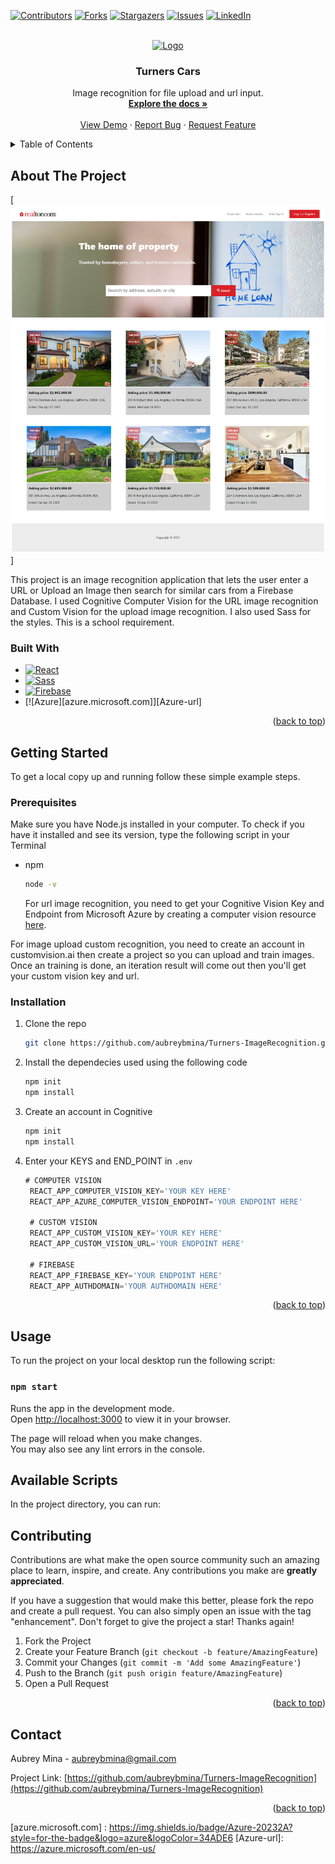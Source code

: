<!-- REFERENCES -->

[![Contributors][contributors-shield]][contributors-url]
[![Forks][forks-shield]][forks-url]
[![Stargazers][stars-shield]][stars-url]
[![Issues][issues-shield]][issues-url]
[![LinkedIn][linkedin-shield]][linkedin-url]

<!-- PROJECT LOGO -->
<br />
<div align="center">
  <a href="https://github.com/aubreybmina/Turners-ImageRecognition.git">
    <img src="src/images/turnerscarslogologo.svg" alt="Logo" width="80">
  </a>

<h3 align="center">Turners Cars</h3>

  <p align="center">
    Image recognition for file upload and url input.
    <br />
    <a href="https://github.com/aubreybmina/Turners-ImageRecognition"><strong>Explore the docs »</strong></a>
    <br />
    <br />
    <a href="https://github.com/aubreybmina/Turners-ImageRecognition">View Demo</a>
    ·
    <a href="https://github.com/aubreybmina/Turners-ImageRecognition/issues">Report Bug</a>
    ·
    <a href="https://github.com/aubreybmina/Turners-ImageRecognition/issues">Request Feature</a>
  </p>
</div>

<!-- TABLE OF CONTENTS -->
<details>
  <summary>Table of Contents</summary>
  <ol>
    <li>
      <a href="#about-the-project">About The Project</a>
      <ul>
        <li><a href="#built-with">Built With</a></li>
      </ul>
    </li>
    <li>
      <a href="#getting-started">Getting Started</a>
      <ul>
        <li><a href="#prerequisites">Prerequisites</a></li>
        <li><a href="#installation">Installation</a></li>
      </ul>
    </li>
    <li><a href="#usage">Usage</a></li>
    <li><a href="#contributing">Contributing</a></li>
    <li><a href="#contact">Contact</a></li>
  </ol>
</details>

<!-- ABOUT THE PROJECT -->

## About The Project

[![Product Name Screen Shot][product-screenshot]]

This project is an image recognition application that lets the user enter a URL or Upload an Image then search for similar cars from a Firebase Database. I used Cognitive Computer Vision for the URL image recognition and Custom Vision for the upload image recognition. I also used Sass for the styles. This is a school requirement.

### Built With

- [![React][React.js]][React-url]
- [![Sass][sass-lang.com]][Sass-url]
- [![Firebase][firebase.google.com]][Firebase-url]
- [![Azure][azure.microsoft.com]][Azure-url]

<p align="right">(<a href="#readme-top">back to top</a>)</p>

<!-- GETTING STARTED -->

## Getting Started

To get a local copy up and running follow these simple example steps.

### Prerequisites

Make sure you have Node.js installed in your computer. To check if you have it installed and see its version, type the following script in your Terminal

- npm
  ```sh
  node -v
  ```
  For url image recognition, you need to get your Cognitive Vision Key and Endpoint from Microsoft Azure by creating a computer vision resource [here](https://portal.azure.com/#create/Microsoft.CognitiveServicesComputerVision).

For image upload custom recognition, you need to create an account in customvision.ai then create a project so you can upload and train images. Once an training is done, an iteration result will come out then you'll get your custom vision key and url.

### Installation

1. Clone the repo
   ```sh
   git clone https://github.com/aubreybmina/Turners-ImageRecognition.git
   ```
2. Install the dependecies used using the following code

   ```sh
   npm init
   npm install
   ```

3. Create an account in Cognitive

   ```sh
   npm init
   npm install
   ```

4. Enter your KEYS and END_POINT in `.env`

   ```js
   # COMPUTER VISION
    REACT_APP_COMPUTER_VISION_KEY='YOUR KEY HERE'
    REACT_APP_AZURE_COMPUTER_VISION_ENDPOINT='YOUR ENDPOINT HERE'

    # CUSTOM VISION
    REACT_APP_CUSTOM_VISION_KEY='YOUR KEY HERE'
    REACT_APP_CUSTOM_VISION_URL='YOUR ENDPOINT HERE'

    # FIREBASE
    REACT_APP_FIREBASE_KEY='YOUR ENDPOINT HERE'
    REACT_APP_AUTHDOMAIN='YOUR AUTHDOMAIN HERE'
   ```

<p align="right">(<a href="#readme-top">back to top</a>)</p>

<!-- USAGE -->

## Usage

To run the project on your local desktop run the following script:

### `npm start`

Runs the app in the development mode.\
Open [http://localhost:3000](http://localhost:3000) to view it in your browser.

The page will reload when you make changes.\
You may also see any lint errors in the console.

## Available Scripts

In the project directory, you can run:

<!-- CONTRIBUTING -->

## Contributing

Contributions are what make the open source community such an amazing place to learn, inspire, and create. Any contributions you make are **greatly appreciated**.

If you have a suggestion that would make this better, please fork the repo and create a pull request. You can also simply open an issue with the tag "enhancement".
Don't forget to give the project a star! Thanks again!

1. Fork the Project
2. Create your Feature Branch (`git checkout -b feature/AmazingFeature`)
3. Commit your Changes (`git commit -m 'Add some AmazingFeature'`)
4. Push to the Branch (`git push origin feature/AmazingFeature`)
5. Open a Pull Request

<p align="right">(<a href="#readme-top">back to top</a>)</p>

<!-- CONTACT -->

## Contact

Aubrey Mina - aubreybmina@gmail.com

Project Link: [https://github.com/aubreybmina/Turners-ImageRecognition](https://github.com/aubreybmina/Turners-ImageRecognition)

<p align="right">(<a href="#readme-top">back to top</a>)</p>

<!-- MARKDOWN LINKS & IMAGES -->

[contributors-shield]: https://img.shields.io/github/contributors/aubreybmina/Turners-ImageRecognition.svg?style=for-the-badge
[contributors-url]: https://github.com/aubreybmina/Turners-ImageRecognition/graphs/contributors
[forks-shield]: https://img.shields.io/github/forks/aubreybmina/Turners-ImageRecognition.svg?style=for-the-badge
[forks-url]: https://github.com/aubreybmina/Turners-ImageRecognition/network/members
[stars-shield]: https://img.shields.io/github/stars/aubreybmina/Turners-ImageRecognition.svg?style=for-the-badge
[stars-url]: https://github.com/aubreybmina/Turners-ImageRecognition/stargazers
[issues-shield]: https://img.shields.io/github/issues/aubreybmina/Turners-ImageRecognition.svg?style=for-the-badge
[issues-url]: https://github.com/aubreybmina/Turners-ImageRecognition/issues
[linkedin-shield]: https://img.shields.io/badge/-LinkedIn-black.svg?style=for-the-badge&logo=linkedin&colorB=555
[linkedin-url]: https://www.linkedin.com/in/aubrey-blancas/
[product-screenshot]: src/images/screenshot.png
[React.js]: https://img.shields.io/badge/React-20232A?style=for-the-badge&logo=react&logoColor=61DAFB
[React-url]: https://reactjs.org/
[Sass-lang.com]: https://img.shields.io/badge/Sass-20232A?style=for-the-badge&logo=sass&logoColor=CF649A
[Sass-url]: https://sass-lang.com/
[firebase.google.com]: https://img.shields.io/badge/Firebase-20232A?style=for-the-badge&logo=firebase&logoColor=FFCC31
[Firebase-url]: https://firebase.google.com/

[azure.microsoft.com] : https://img.shields.io/badge/Azure-20232A?style=for-the-badge&logo=azure&logoColor=34ADE6
[Azure-url]: https://azure.microsoft.com/en-us/
